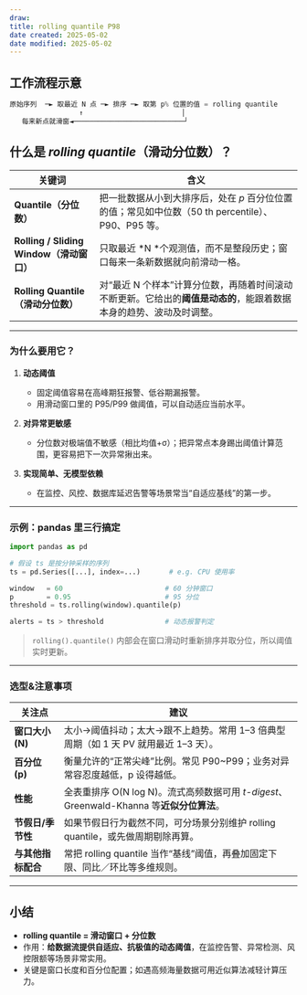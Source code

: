 ```yaml
---
draw:
title: rolling quantile P98
date created: 2025-05-02
date modified: 2025-05-02
---
```



## 工作流程示意

```Java
原始序列  ─► 取最近 N 点 ─► 排序 ─► 取第 p% 位置的值 = rolling quantile
                 ↑                        │
   每来新点就滑窗◄───────────────────────────┘
```


## 什么是 *rolling quantile*（滑动分位数）？

| 关键词 | 含义 |
|--------|------|
| **Quantile（分位数）** | 把一批数据从小到大排序后，处在 *p* 百分位位置的值；常见如中位数（50 th percentile）、P90、P95 等。|
| **Rolling / Sliding Window（滑动窗口）** | 只取最近 *N *个观测值，而不是整段历史；窗口每来一条新数据就向前滑动一格。|
| **Rolling Quantile（滑动分位数）** | 对“最近 N 个样本”计算分位数，再随着时间滚动不断更新。它给出的**阈值是动态的**，能跟着数据本身的趋势、波动及时调整。|

---

### 为什么要用它？

1. **动态阈值**  
   - 固定阈值容易在高峰期狂报警、低谷期漏报警。
   - 用滑动窗口里的 P95/P99 做阈值，可以自动适应当前水平。

2. **对异常更敏感**  
   - 分位数对极端值不敏感（相比均值+σ）；把异常点本身踢出阈值计算范围，更容易把下一次异常揪出来。

3. **实现简单、无模型依赖**  
   - 在监控、风控、数据库延迟告警等场景常当“自适应基线”的第一步。

---

### 示例：pandas 里三行搞定

```python
import pandas as pd

# 假设 ts 是按分钟采样的序列
ts = pd.Series([...], index=...)       # e.g. CPU 使用率

window   = 60                         # 60 分钟窗口
p        = 0.95                       # 95 分位
threshold = ts.rolling(window).quantile(p)

alerts = ts > threshold               # 动态报警判定
```

> `rolling().quantile()` 内部会在窗口滑动时重新排序并取分位，所以阈值实时更新。

---

### 选型&注意事项

| 关注点 | 建议 |
|---------|------|
| **窗口大小 (N)** | 太小→阈值抖动；太大→跟不上趋势。常用 1–3 倍典型周期（如 1 天 PV 就用最近 1–3 天）。|
| **百分位 (p)** | 衡量允许的“正常尖峰”比例。常见 P90~P99；业务对异常容忍度越低，p 设得越低。|
| **性能** | 全表重排序 O(N log N)。流式高频数据可用 *t-digest*、Greenwald-Khanna 等**近似分位算法**。|
| **节假日/季节性** | 如果节假日行为截然不同，可分场景分别维护 rolling quantile，或先做周期剔除再算。|
| **与其他指标配合** | 常把 rolling quantile 当作“基线”阈值，再叠加固定下限、同比／环比等多维规则。|

---

## 小结

- **rolling quantile = 滑动窗口 + 分位数**  
- 作用：**给数据流提供自适应、抗极值的动态阈值**，在监控告警、异常检测、风控限额等场景非常实用。
- 关键是窗口长度和百分位配置；如遇高频海量数据可用近似算法减轻计算压力。
